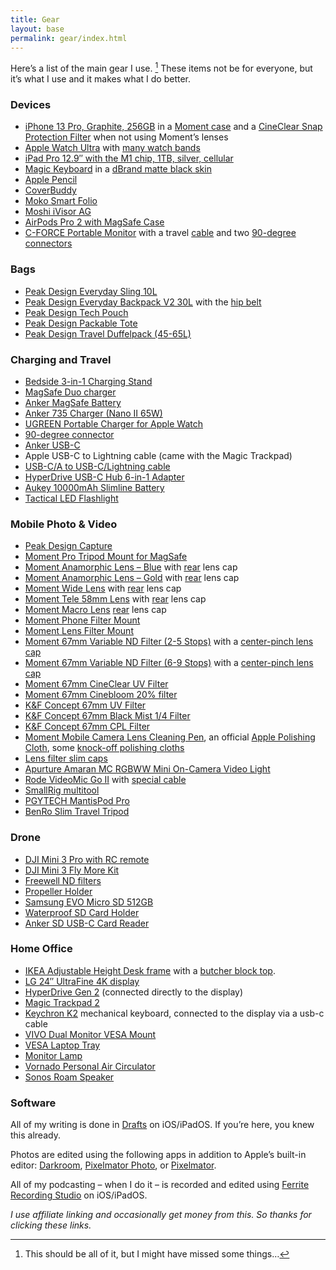 ```yaml
---
title: Gear
layout: base
permalink: gear/index.html
---
```


Here’s a list of the main gear I use. [^gear] These items not be for everyone, but it’s what I use and it makes what I do better.

### Devices

* [iPhone 13 Pro, Graphite, 256GB](https://amzn.to/3cSOjqC) in a [Moment case](https://www.shopmoment.com/products/moment-cases-for-iphone-13-compatible-with-magsafe/13-pro-max-black) and a [CineClear Snap Protection Filter](https://www.shopmoment.com/products/moment-cineclear-snap-protection-filter-for-iphone-13-pro-pro-max/) when not using Moment’s lenses
* [Apple Watch Ultra](https://amzn.to/3YMnoUg) with [many watch bands](https://www.nahumck.me/watch-band-collection/)
* [iPad Pro 12.9″ with the M1 chip, 1TB, silver, cellular](https://amzn.to/3CMJTww)
* [Magic Keyboard](https://amzn.to/3obahMx) in a [dBrand matte black skin](https://dbrand.com/shop/magic-keyboard-for-ipad-pro-12.9-2021-skins-gen-5)
* [Apple Pencil](https://amzn.to/3kKeQeD)
* [CoverBuddy](https://amzn.to/3lW9Ena)
* [Moko Smart Folio](https://amzn.to/3zF8AJq)
* [Moshi iVisor AG](https://www.moshi.com/en/product/ivisor-ag-anti-glare-screen-protector/black-clear-matte-for-ipad-pro-129-inch-5th-3rd-gen/)
* [AirPods Pro 2 with MagSafe Case](https://amzn.to/3juJfzi)
* [C-FORCE Portable Monitor](https://amzn.to/3WCcnTu) with a travel [cable](https://amzn.to/3C2BHui) and two [90-degree connectors](https://amzn.to/3BZnFJV)

### Bags

* [Peak Design Everyday Sling 10L](https://www.peakdesign.com/products/everyday-sling)
* [Peak Design Everyday Backpack V2 30L](https://www.peakdesign.com/products/everyday-backpack) with the [hip belt](https://www.peakdesign.com/products/everyday-hip-belt)
* [Peak Design Tech Pouch](https://www.peakdesign.com/products/tech-pouch)
* [Peak Design Packable Tote](https://www.peakdesign.com/products/packable-tote)
* [Peak Design Travel Duffelpack (45-65L)](https://www.peakdesign.com/products/travel-duffelpack)

### Charging and Travel

* [Bedside 3-in-1 Charging Stand](https://amzn.to/2Z9DtcC)
* [MagSafe Duo charger](https://amzn.to/3CYvIUI)
* [Anker MagSafe Battery](https://amzn.to/3x8e5As)
* [Anker 735 Charger (Nano II 65W)](https://amzn.to/3hW4Znj)
* [UGREEN Portable Charger for Apple Watch](https://amzn.to/3PP4qZc)
* [90-degree connector](https://amzn.to/3BZnFJV)
* [Anker USB-C](https://amzn.to/30warjD)
* Apple USB-C to Lightning cable (came with the Magic Trackpad)
* [USB-C/A to USB-C/Lightning cable](https://amzn.to/3YLVd7Q)
* [HyperDrive USB-C Hub 6-in-1 Adapter](https://amzn.to/2G1f388)
* [Aukey 10000mAh Slimline Battery](https://www.aukey.com/products/aukey-usb-c-power-bank-with-18w-pd-quick-charge-3-0-10000mah)
* [Tactical LED Flashlight](https://amzn.to/3WlBt9N)

### Mobile Photo & Video

* [Peak Design Capture](https://www.peakdesign.com/products/capture)
* [Moment Pro Tripod Mount for MagSafe](https://www.shopmoment.com/products/moment-pro-tripod-mount-for-magsafe/pro-portrait-landscape)
* [Moment Anamorphic Lens – Blue](https://www.shopmoment.com/products/anamorphic-lens) with [rear](https://www.shopmoment.com/products/rear-lens-cap) lens cap
* [Moment Anamorphic Lens – Gold](https://www.shopmoment.com/products/anamorphic-lens-gold-flare) with [rear](https://www.shopmoment.com/products/rear-lens-cap) lens cap
* [Moment Wide Lens](https://www.shopmoment.com/products/wide-18-mm-lens) with [rear](https://www.shopmoment.com/products/rear-lens-cap) lens cap
* [Moment Tele 58mm Lens](https://www.shopmoment.com/products/tele-58-mm-lens) with [rear](https://www.shopmoment.com/products/rear-lens-cap) lens cap
* [Moment Macro Lens](https://www.shopmoment.com/products/macro-lens) [rear](https://www.shopmoment.com/products/rear-lens-cap) lens cap
* [Moment Phone Filter Mount](https://www.shopmoment.com/products/67mm-filter-mount/)
* [Moment Lens Filter Mount](https://www.shopmoment.com/products/67mm-lens-filter-mount/67mm)
* [Moment 67mm Variable ND Filter (2-5 Stops)](https://www.shopmoment.com/products/moment-variable-nd-filters) with a [center-pinch lens cap](https://amzn.to/3o4tWOe)
* [Moment 67mm Variable ND Filter (6-9 Stops)](https://www.shopmoment.com/products/moment-variable-nd-filters) with a [center-pinch lens cap](https://amzn.to/3o4tWOe)
* [Moment 67mm CineClear UV Filter](https://www.shopmoment.com/products/cineclear-uv-protection-filter)
* [Moment 67mm Cinebloom 20% filter](https://www.shopmoment.com/products/moment-cinebloom-diffusion-filters)
* [K&F Concept 67mm UV Filter](https://amzn.to/3oaBfDW)
* [K&F Concept 67mm Black Mist 1/4 Filter](https://amzn.to/3CNS0Jj)
* [K&F Concept 67mm CPL Filter](https://amzn.to/3i8Lll3)
* [Moment Mobile Camera Lens Cleaning Pen](https://www.shopmoment.com/products/lens-pen/lens-pen), an official [Apple Polishing Cloth](https://amzn.to/3YPbjOg), some [knock-off polishing cloths](https://amzn.to/3GhJ97f)
* [Lens filter slim caps](https://amzn.to/3CPoAuc)
* [Apurture Amaran MC RGBWW Mini On-Camera Video Light](https://amzn.to/3hS18rw)
* [Rode VideoMic Go II](https://www.bhphotovideo.com/c/product/1679915-REG/rode_vmgoii_videomic_go_ii_ultracompact.html) with [special cable](https://www.bhphotovideo.com/c/product/1602040-REG/rode_sc15_300mm_lightning_to_usb_c.html)
* [SmallRig multitool](https://amzn.to/3VolB4P)
* [PGYTECH MantisPod Pro](https://www.bhphotovideo.com/c/product/1645235-REG/pgytech_p_cg_020_mantispod_pro_vlogging_tripod.html)
* [BenRo Slim Travel Tripod](https://amzn.to/3o78aJx)

### Drone

* [DJI Mini 3 Pro with RC remote](https://amzn.to/3GdZ4Dv)
* [DJI Mini 3 Fly More Kit](https://amzn.to/3YRikOn)
* [Freewell ND filters](https://amzn.to/3YFzDls)
* [Propeller Holder](https://amzn.to/3YPw9wG)
* [Samsung EVO Micro SD 512GB](https://amzn.to/3YKDDRM)
* [Waterproof SD Card Holder](https://amzn.to/3YL7Yjc)
* [Anker SD USB-C Card Reader](https://amzn.to/3hOqgPN)

### Home Office

* [IKEA Adjustable Height Desk frame](https://www.ikea.com/us/en/p/idasen-sit-stand-underframe-for-table-top-dark-gray-20412175/) with a [butcher block top](https://www.lowes.com/pd/Sparrow-Peak-Acacia-5-ft-x-30-in-Ebony/5001792701).
* [LG 24″ UltraFine 4K display](https://amzn.to/2ZCzVQ8)
* [HyperDrive Gen 2](https://www.indiegogo.com/projects/hyperdrive-gen2-next-generation-usb-c-hub) (connected directly to the display)
* [Magic Trackpad 2](https://amzn.to/3zP56Ea)
* [Keychron K2](https://amzn.to/3rbbmpf) mechanical keyboard, connected to the display via a usb-c cable
* [VIVO Dual Monitor VESA Mount](https://amzn.to/33Gbgfm)
* [VESA Laptop Tray](https://amzn.to/3tGdHJM)
* [Monitor Lamp](https://amzn.to/3CYyk5b)
* [Vornado Personal Air Circulator](https://amzn.to/3C2pG8a)
* [Sonos Roam Speaker](https://amzn.to/3POPkmp)

### Software

All of my writing is done in [Drafts](https://apps.apple.com/us/app/drafts/id1236254471?uo=4&at=1001l4VZ) on iOS/iPadOS. If you’re here, you knew this already.

Photos are edited using the following apps in addition to Apple’s built-in editor: [Darkroom](https://apps.apple.com/app/id953286746), [Pixelmator Photo](https://apps.apple.com/us/app/pixelmator-photo/id1444636541), or [Pixelmator](https://apps.apple.com/us/app/pixelmator/id924695435).

All of my podcasting – when I do it – is recorded and edited using [Ferrite Recording Studio](https://apps.apple.com/us/app/ferrite-recording-studio/id1018780185?uo=4&at=1001l4VZ) on iOS/iPadOS.

_I use affiliate linking and occasionally get money from this. So thanks for clicking these links._

[^gear]: This should be all of it, but I might have missed some things…
